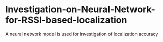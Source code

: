 # Investigation-on-Neural-Network-for-RSSI-based-localization
A neural network model is used for investigation of localization accuracy  
